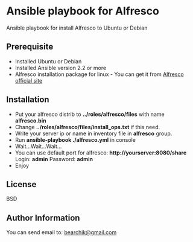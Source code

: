# Ansible playbook for Alfresco
Ansible playbook for install Alfresco to Ubuntu or Debian

## Prerequisite
- Installed Ubuntu or Debian
- Installed Ansible version 2.2 or more
- Alfresco installation package for linux - You can get it from [Alfresco official site](https://www.alfresco.com/alfresco-community-editions)

## Installation
- Put your alfresco distrib to **../roles/alfresco/files** with name **alfresco.bin**
- Change **../roles/alfresco/files/install_ops.txt** if this need.
- Write your server ip or name in inventory file in **alfresco** group.
- Run **ansible-playbook ./alfresco.yml** in console
- Wait...Wait...Wait...
- You can use default port for alfresco: **http://yourserver:8080/share** Login: **admin** Password: **admin**
- Enjoy

## License
BSD

## Author Information
You can send email to: bearchik@gmail.com
